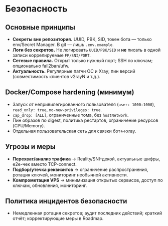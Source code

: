 # Безопасность

## Основные принципы
- **Секреты вне репозитория.** UUID, PBK, SID, токен бота — только env/Secret Manager. В git — лишь `.env.example`.
- **Логи без секретов.** Не логировать `UUID/PBK/SID` и **не** писать в одной записи коррелируемые `FP/SNI/PORT`.
- **Сетевые правила.** Открыт только нужный порт; SSH по ключам; опционально fail2ban/ufw.
- **Актуальность.** Регулярные патчи ОС и Xray; пин версий (совместимость клиентов v2rayN и т.д.).

## Docker/Compose hardening (минимум)
- Запуск от непривилегированного пользователя (`user: 1000:1000`), `read_only: true`, `no-new-privileges: true`.
- `cap_drop: [ALL]`, ограниченные тома, без `hostNetwork`.
- Пин образов по digest, политика рестартов, ограничение ресурсов (CPU/Memory).
- Отдельная пользовательская сеть для связки бот↔xray.

## Угрозы и меры
- **Перехват/анализ трафика** → Reality/SNI-декой, актуальные шифры, e2e-чек вместо TCP-connect.
- **Подбор/утечка реквизитов** → ограничение распространения, ротация ключей, мониторинг необычной активности.
- **Компрометация VPS** → минимизация открытых сервисов, доступ по ключам, обновления, мониторинг.

## Политика инцидентов безопасности
- Немедленная ротация секретов; аудит последних действий; краткий отчёт; корректирующие меры в Roadmap.

